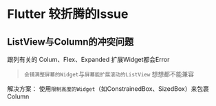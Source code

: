 # Flutter 较折腾的Issue

## ListView与Column的冲突问题
跟列有关的 Colum、Flex、Expanded 扩展Widget都会Error
> `会铺满整屏幕的Widget`与`屏幕能扩展滚动的ListView` 想想都不能兼容

解决方案： 使用`限制高度的Widget`（如ConstrainedBox、SizedBox）来包裹Column